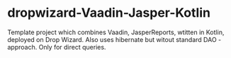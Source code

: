 # dropwizard-Vaadin-Jasper-Kotlin
Template project which combines Vaadin, JasperReports, wtitten in Kotlin, deployed on Drop Wizard.
Also uses hibernate but witout standard DAO - approach. Only for direct queries.
